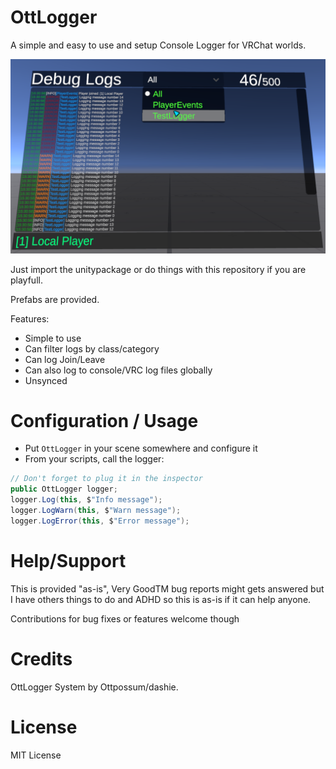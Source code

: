 # OttLogger

A simple and easy to use and setup Console Logger for VRChat worlds.

![example](example.png)

Just import the unitypackage or do things with this repository if you are playfull.

Prefabs are provided.

Features:
- Simple to use
- Can filter logs by class/category
- Can log Join/Leave
- Can also log to console/VRC log files globally
- Unsynced

# Configuration / Usage

- Put `OttLogger` in your scene somewhere and configure it
- From your scripts, call the logger:

```csharp
// Don't forget to plug it in the inspector
public OttLogger logger;
logger.Log(this, $"Info message");
logger.LogWarn(this, $"Warn message");
logger.LogError(this, $"Error message");
```

# Help/Support

This is provided "as-is", Very GoodTM bug reports might gets answered but I have others things to do and ADHD so this is as-is if it can help anyone.

Contributions for bug fixes or features welcome though

# Credits
OttLogger System by Ottpossum/dashie.

# License
MIT License
